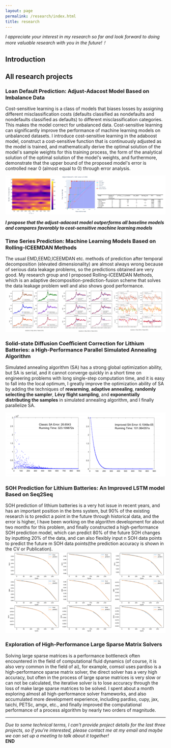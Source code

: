 ```yaml
---
layout: page
permalink: /research/index.html
title: research
---
```


*I appreciate your interest in my research so far and look forward to doing more valuable research with you in the future!！*

## Introduction


## All research projects
### Loan Default Prediction: Adjust-Adacost Model Based on Imbalance Data
Cost-sensitive learning is a class of models that biases losses by assigning different misclassification costs (defaults classified as nondefaults and nondefaults classified as defaults) to different misclassification categories. This makes the model correct for unbalanced data.
Cost-sensitive learning can significantly improve the performance of machine learning models on unbalanced datasets. I introduce cost-sensitive learning in the adaboost model, construct a cost-sensitive function that is continuously adjusted as the model is trained, and mathematically derive the optimal solution of the model's sample weights for this training process, the form of the analytical solution of the optimal solution of the model's weights, and furthermore, demonstrate that the upper bound of the proposed model's error is controlled near 0 (almost equal to 0) through error analysis.

<img src="/images/p1.png" > 

***I propose that the adjust-adacost model outperforms all baseline models and compares favorably to cost-sensitive machine learning models***


### Time Series Prediction: Machine Learning Models Based on Rolling-ICEEMDAN Methods
The usual EMD,EEMD,ICEEMDAN etc. methods of prediction after temporal decomposition (elevated dimensionality) are almost always wrong because of serious data leakage problems, so the predictions obtained are very good. My research group and I proposed Rolling-ICEEMDAN Methods, which is an adaptive decomposition-prediction-fusion scheme that solves the data leakage problem well and also shows good performance.
<img src="/images/p2.png" > 


### Solid-state Diffusion Coefficient Correction for Lithium Batteries: a High-Performance Parallel Simulated Annealing Algorithm
Simulated annealing algorithm (SA) has a strong global optimization ability, but SA is serial, and it cannot converge quickly in a short time on engineering problems with long single-step computation time, and it is easy to fall into the local optimum, I greatly improve the optimization ability of SA by adding the techniques of **rewarming**, **adaptive annealing**, **randomly selecting the sampler**, **Lévy flight sampling**, and **exponentially distributing the samples** in simulated annealing algorithm, and I finally parallelize SA.

<img src="/images/HIGH_SA.png" > 


### SOH Prediction for Lithium Batteries: An Improved LSTM model Based on Seq2Seq
SOH prediction of lithium batteries is a very hot issue in recent years, and has an important position in the bms system, but 90% of the existing research is to predict a point in the future through historical data, and the error is higher, I have been working on the algorithm development for about two months for this problem, and finally constructed a high-performance SOH prediction model, which can predict 80% of the future SOH changes by inputting 20% of the data, and can also flexibly input n SOH data points to predict the future m SOH data points(the prediction accuracy is shown in the CV or Publication).
<img src="/images/SOH_LSTM2.png" > 

### Exploration of High-Performance Large Sparse Matrix Solvers
Solving large sparse matrices is a performance bottleneck often encountered in the field of computational fluid dynamics (of course, it is also very common in the field of ai), for example, comsol uses pardiso is a high-performance sparse matrix solver, the direct solver has a very high accuracy, but often in the process of large sparse matrices is very slow or can not be calculated, the iterative solver is to lose accuracy through the loss of make large sparse matrices to be solved.
I spent about a month exploring almost all high-performance solver frameworks, and also accumulated more development experience, including pardiso, cupy, jax, taichi, PETSc, amgx, etc., and finally improved the computational performance of a process algorithm by nearly two orders of magnitude.

---
*Due to some technical terms, I can't provide project details for the last three projects, so if you're interested, please contact me at my email and maybe we can set up a meeting to talk about it together!*
<br>
**END**
